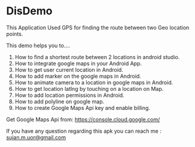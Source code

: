 # DisDemo
This Application Used GPS for finding the route between two Geo location points.

This demo helps you to....

1) How to find a shortest route between 2 locations in android studio.
2) How to integrate google maps in your Android App.
3) How to  get user current location in Android.
4) How to add marker on the google maps in Android.
5) How to animate camera to a location in google maps in Android.
6) How to get location latlng by touching on a location on Map.
7) How to add location permissions in Android.
8) How to add polyline on google map.
9) How to create Google Maps Api key and enable billing.


Get Google Maps Api from:  https://console.cloud.google.com/

If you have any question regarding this apk you can reach me : sujan.m.uor@gmail.com
